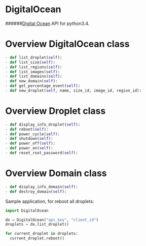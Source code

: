DigitalOcean
============

######[Digital Ocean](https://www.digitalocean.com/) API for python3.4.

Overview **DigitalOcean** class
===========================

``` python
- def list_droplet(self):
- def list_size(self):
- def list_regions(self):
- def list_images(self):
- def list_domains(self):
- def new_domain(self):
- def get_percentage_event(self):
- def new_droplet(self, name, size_id, image_id, region_id):
```

Overview **Droplet** class
======================

``` Python
- def display_info_droplet(self):
- def reboot(self):
- def power_cycle(self):
- def shutdown(self):
- def power_off(self):
- def power_on(self):
- def reset_root_password(self):
```

Overview **Domain** class
=====================

``` python
- def display_info_domain(self):
- def destroy_domain(self):
```

Sample application, for reboot all droplets:
``` python
import DigitalOcean

do = DigitalOcean("api_key", "client_id")
droplets = do.list_droplet()

for current_droplet in droplets:
  current_droplet.reboot()
```
